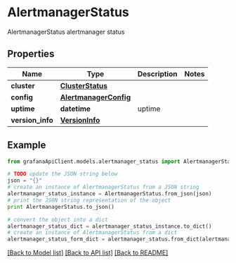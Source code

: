 # AlertmanagerStatus

AlertmanagerStatus alertmanager status

## Properties
Name | Type | Description | Notes
------------ | ------------- | ------------- | -------------
**cluster** | [**ClusterStatus**](ClusterStatus.md) |  | 
**config** | [**AlertmanagerConfig**](AlertmanagerConfig.md) |  | 
**uptime** | **datetime** | uptime | 
**version_info** | [**VersionInfo**](VersionInfo.md) |  | 

## Example

```python
from grafanaApiClient.models.alertmanager_status import AlertmanagerStatus

# TODO update the JSON string below
json = "{}"
# create an instance of AlertmanagerStatus from a JSON string
alertmanager_status_instance = AlertmanagerStatus.from_json(json)
# print the JSON string representation of the object
print AlertmanagerStatus.to_json()

# convert the object into a dict
alertmanager_status_dict = alertmanager_status_instance.to_dict()
# create an instance of AlertmanagerStatus from a dict
alertmanager_status_form_dict = alertmanager_status.from_dict(alertmanager_status_dict)
```
[[Back to Model list]](../README.md#documentation-for-models) [[Back to API list]](../README.md#documentation-for-api-endpoints) [[Back to README]](../README.md)


